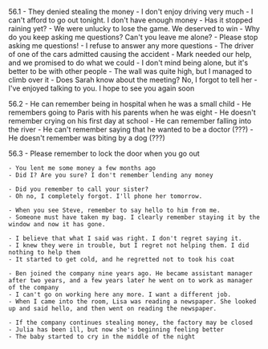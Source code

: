56.1
     - They denied stealing the money
     - I don't enjoy driving very much
     - I can't afford to go out tonight. I don't have enough money
     - Has it stopped raining yet?
     - We were unlucky to lose the game. We deserved to win
     - Why do you keep asking me questions? Can't you leave me alone?
     - Please stop asking me questions!
     - I refuse to answer any more questions
     - The driver of one of the cars admitted causing the accident
     - Mark needed our help, and we promised to do what we could
     - I don't mind being alone, but it's better to be with other people
     - The wall was quite high, but I managed to climb over it
     - Does Sarah know about the meeting? No, I forgot to tell her
     - I've enjoyed talking to you. I hope to see you again soon

56.2
    - He can remember being in hospital when he was a small child
    - He remembers going to Paris with his parents when he was eight
    - He doesn't remember crying on his first day at school
    - He can remember falling into the river
    - He can't remember saying that he wanted to be a doctor (???)
    - He doesn't remember was biting by a dog (???)

56.3
    - Please remember to lock the door when you go out

    - You lent me some money a few months ago
    - Did I? Are you sure? I don't remember lending any money

    - Did you remember to call your sister?
    - Oh no, I completely forgot. I'll phone her tomorrow.

    - When you see Steve, remember to say hello to him from me.
    - Someone must have taken my bag. I clearly remember staying it by the window and now it has gone.

    - I believe that what I said was right. I don't regret saying it.
    - I knew they were in trouble, but I regret not helping them. I did nothing to help them
    - It started to get cold, and he regretted not to took his coat

    - Ben joined the company nine years ago. He became assistant manager after two years, and a few years later he went on to work as manager of the company
    - I can't go on working here any more. I want a different job.
    - When I came into the room, Lisa was reading a newspaper. She looked up and said hello, and then went on reading the newspaper.

    - If the company continues stealing money, the factory may be closed
    - Julia has been ill, but now she's beginning feeling better
    - The baby started to cry in the middle of the night